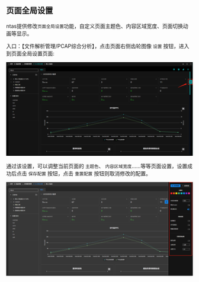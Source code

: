 ## 页面全局设置

ntas提供修改`页面全局设置`功能，自定义页面主题色、内容区域宽度、页面切换动画等显示。

入口：【文件解析管理/PCAP综合分析】，点击页面右侧齿轮图像 `设置` 按钮，进入到页面全局设置页面:

![](./img/setting/01.png)

通过该设置，可以调整当前页面的 `主题色`、 `内容区域宽度`......等等页面设置，设置成功后点击 `保存配置` 按钮，点击 `重置配置` 按钮则取消修改的配置。

![](./img/setting/02.png)

